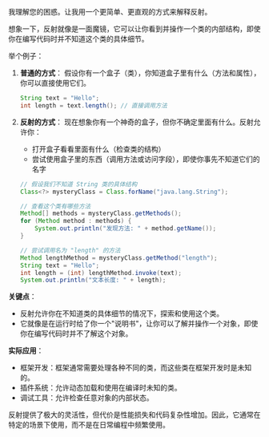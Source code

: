 我理解您的困惑。让我用一个更简单、更直观的方式来解释反射。

想象一下，反射就像是一面魔镜，它可以让你看到并操作一个类的内部结构，即使你在编写代码时并不知道这个类的具体细节。

举个例子：

1. **普通的方式**：
   假设你有一个盒子（类），你知道盒子里有什么（方法和属性），你可以直接使用它们。
   ```java
   String text = "Hello";
   int length = text.length(); // 直接调用方法
   ```

2. **反射的方式**：
   现在想象你有一个神奇的盒子，但你不确定里面有什么。反射允许你：
   - 打开盒子看看里面有什么（检查类的结构）
   - 尝试使用盒子里的东西（调用方法或访问字段），即使你事先不知道它们的名字

   ```java
   // 假设我们不知道 String 类的具体结构
   Class<?> mysteryClass = Class.forName("java.lang.String");
   
   // 查看这个类有哪些方法
   Method[] methods = mysteryClass.getMethods();
   for (Method method : methods) {
       System.out.println("发现方法: " + method.getName());
   }
   
   // 尝试调用名为 "length" 的方法
   Method lengthMethod = mysteryClass.getMethod("length");
   String text = "Hello";
   int length = (int) lengthMethod.invoke(text);
   System.out.println("文本长度: " + length);
   ```

**关键点**：
- 反射允许你在不知道类的具体细节的情况下，探索和使用这个类。
- 它就像是在运行时给了你一个"说明书"，让你可以了解并操作一个对象，即使你在编写代码时并不了解这个对象。

**实际应用**：
- 框架开发：框架通常需要处理各种不同的类，而这些类在框架开发时是未知的。
- 插件系统：允许动态加载和使用在编译时未知的类。
- 调试工具：允许检查任意对象的内部状态。

反射提供了极大的灵活性，但代价是性能损失和代码复杂性增加。因此，它通常在特定的场景下使用，而不是在日常编程中频繁使用。